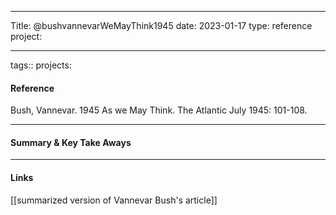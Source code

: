 -----------------

Title: @bushvannevarWeMayThink1945 date: 2023-01-17 type: reference project:

--------------

tags:: projects:


#### Reference

Bush, Vannevar. 1945 As we May Think. The Atlantic July 1945: 101-108.

--------------
#### Summary & Key Take Aways

--------------

#### Links
[[summarized version of Vannevar Bush's article]]

